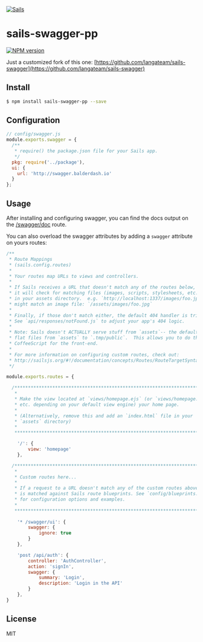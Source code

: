 [![Sails][sails-image]][sails-url]

# sails-swagger-pp

[![NPM version][npm-image]][npm-url]
<!--[![Build status][ci-image]][ci-url]-->
<!--[![Dependency Status][daviddm-image]][daviddm-url]-->
<!--[![Code Climate][codeclimate-image]][codeclimate-url]-->

Just a customized fork of this one: [https://github.com/langateam/sails-swagger](https://github.com/langateam/sails-swagger)

## Install

```sh
$ npm install sails-swagger-pp --save
```

## Configuration
```js
// config/swagger.js
module.exports.swagger = {
  /**
   * require() the package.json file for your Sails app.
   */
  pkg: require('../package'),
  ui: {
    url: 'http://swagger.balderdash.io'
  }
};
```

## Usage
After installing and configuring swagger, you can find the docs output on the [/swagger/doc](http://localhost:1337/swagger/doc) route.

You can also overload the swagger attributes by adding a `swagger` attribute on yours routes:

```js
/**
 * Route Mappings
 * (sails.config.routes)
 *
 * Your routes map URLs to views and controllers.
 *
 * If Sails receives a URL that doesn't match any of the routes below,
 * it will check for matching files (images, scripts, stylesheets, etc.)
 * in your assets directory.  e.g. `http://localhost:1337/images/foo.jpg`
 * might match an image file: `/assets/images/foo.jpg`
 *
 * Finally, if those don't match either, the default 404 handler is triggered.
 * See `api/responses/notFound.js` to adjust your app's 404 logic.
 *
 * Note: Sails doesn't ACTUALLY serve stuff from `assets`-- the default Gruntfile in Sails copies
 * flat files from `assets` to `.tmp/public`.  This allows you to do things like compile LESS or
 * CoffeeScript for the front-end.
 *
 * For more information on configuring custom routes, check out:
 * http://sailsjs.org/#!/documentation/concepts/Routes/RouteTargetSyntax.html
 */

module.exports.routes = {

  /***************************************************************************
   *                                                                          *
   * Make the view located at `views/homepage.ejs` (or `views/homepage.jade`, *
   * etc. depending on your default view engine) your home page.              *
   *                                                                          *
   * (Alternatively, remove this and add an `index.html` file in your         *
   * `assets` directory)                                                      *
   *                                                                          *
   ***************************************************************************/

    '/': {
        view: 'homepage'
    },

  /***************************************************************************
   *                                                                          *
   * Custom routes here...                                                    *
   *                                                                          *
   * If a request to a URL doesn't match any of the custom routes above, it   *
   * is matched against Sails route blueprints. See `config/blueprints.js`    *
   * for configuration options and examples.                                  *
   *                                                                          *
   ***************************************************************************/
   
    '* /swagger/ui': {
        swagger: {
            ignore: true
        }
    },

    'post /api/auth': {
        controller: 'AuthController',
        action: 'signIn',
        swagger: {
            summary: 'Login',
            description: 'Login in the API'
        }
    },
}
```

## License
MIT

[sails-image]: http://i.imgur.com/RIvu9.png
[sails-url]: http://sailsjs.org
[npm-image]: https://img.shields.io/npm/v/sails-swagger-pp.svg
[npm-url]: https://npmjs.org/package/sails-swagger-pp
[ci-image]: https://img.shields.io/travis/FernandoFranco/sails-swagger-pp/master.svg?style=flat
[ci-url]: https://travis-ci.org/FernandoFranco/sails-swagger-pp
[daviddm-image]: http://img.shields.io/david/FernandoFranco/sails-swagger-pp.svg?style=flat
[daviddm-url]: https://david-dm.org/FernandoFranco/sails-swagger-pp
[codeclimate-image]: https://img.shields.io/codeclimate/github/FernandoFranco/sails-swagger-pp.svg?style=flat
[codeclimate-url]: https://codeclimate.com/github/FernandoFranco/sails-swagger-pp

